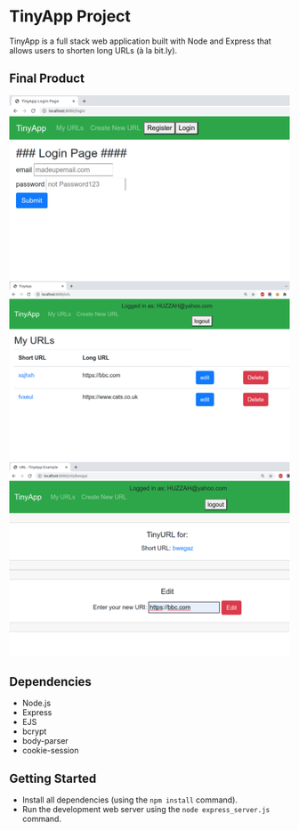 # TinyApp Project

TinyApp is a full stack web application built with Node and Express that allows users to shorten long URLs (à la bit.ly).

## Final Product

!["Screenshot of login screen"](https://github.com/JCON3DEV/tinyapp/blob/master/docs/loginPage.png)
!["Screenshot of main URL page"](https://github.com/JCON3DEV/tinyapp/blob/master/docs/MainURLPage.png)
!["Screenshot of add URL page"](https://github.com/JCON3DEV/tinyapp/blob/master/docs/addURLPage.png)

## Dependencies

- Node.js
- Express
- EJS
- bcrypt
- body-parser
- cookie-session

## Getting Started

- Install all dependencies (using the `npm install` command).
- Run the development web server using the `node express_server.js` command.